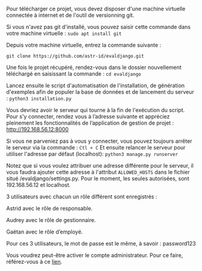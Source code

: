 Pour télécharger ce projet, vous devez disposer d'une machine virtuelle connectée à internet et de l'outil de versionning git.

Si vous n'avez pas git d'installé, vous pouvez saisir cette commande dans votre machine virtuelle : ```sudo apt install git```

Depuis votre machine virtuelle, entrez la commande suivante : 

```git clone https://github.com/astr-id/evaldjango.git```

Une fois le projet récupéré, rendez-vous dans le dossier nouvellement téléchargé en saisissant la commande : ```cd evaldjango```

Lancez ensuite le script d'automatisation de l'installation, de génération d'exemples afin de populer la base de données et de lancement du serveur : ```python3 installation.py```

Vous devriez avoir le serveur qui tourne à la fin de l'exécution du script. Pour s'y connecter, rendez vous à l’adresse suivante et appréciez pleinement les fonctionnalités de l’application de gestion de projet : http://192.168.56.12:8000

Si vous ne parveniez pas à vous y connecter, vous pouvez toujours arrêter le serveur via la commande : ```Ctl + C```
Et ensuite relancer le serveur pour utiliser l'adresse par défaut (localhost): ```python3 manage.py runserver```

Notez que si vous voulez attribuer une adresse différente pour le serveur, il vous faudra ajouter cette adresse à l'attribut ```ALLOWED_HOSTS``` dans le fichier situé /evaldjango/settings.py. Pour le moment, les seules autorisées, sont 192.168.56.12 et localhost.

3 utilisateurs avec chacun un rôle différent sont enregistrés : 

Astrid avec le rôle de responsable.

Audrey avec le rôle de gestionnaire.

Gaëtan avec le rôle d’employé.

Pour ces 3 utilisateurs, le mot de passe est le même, à savoir : password123

Vous voudrez peut-être activer le compte administrateur. Pour ce faire, référez-vous à ce [lien](https://docs.djangoproject.com/en/4.2/intro/tutorial02/#introducing-the-django-admin).
